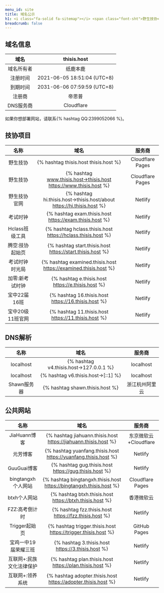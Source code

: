 ```yaml
---
menu_id: site
title: 域名公示
h1: <i class="fa-solid fa-sitemap"></i> <span class="font-sht">野生技协</span>域名使用情况（下挂站点）
breadcrumb: false
---
```


## 域名信息

|    域名    |         thisis.host         |
| :--------: | :-------------------------: |
| 域名所有者 |          纸鹿本鹿           |
|  注册时间  | 2021-06-05 18:51:04 (UTC+8) |
|  到期时间  | 2031-06-06 07:59:59 (UTC+8) |
|   注册商   |           帝思普            |
| DNS服务商  |         Cloudflare          |

如果你想部署网站，请联系{% hashtag QQ:2399052066 %}。

## <span class="font-sht">技协</span>项目

|       名称       |                                 域名                                  |      服务商      |
| :--------------: | :-------------------------------------------------------------------: | :--------------: |
|     野生技协     |                 {% hashtag thisis.host thisis.host %}                 | Cloudflare Pages |
|     野生技协     |   {% hashtag www.thisis.host→thisis.host https://www.thisis.host %}   | Cloudflare Pages |
|   野生技协官网   | {% hashtag hi.thisis.host→thisis.host/about https://hi.thisis.host %} |     Netlify      |
|     考试时钟     |        {% hashtag exam.thisis.host https://exam.thisis.host %}        |     Netlify      |
|  Hclass班级工具  |      {% hashtag hclass.thisis.host https://hclass.thisis.host %}      |     Netlify      |
| 腾空:技协起始页  |       {% hashtag start.thisis.host https://start.thisis.host %}       |     Netlify      |
|  考试时钟时光局  |    {% hashtag examined.thisis.host https://examined.thisis.host %}    |     Netlify      |
| 加零:新考试时钟  |           {% hashtag e.thisis.host https://e.thisis.host %}           |     Netlify      |
|   宝中22届16班   |          {% hashtag 16.thisis.host https://16.thisis.host %}          |     Netlify      |
| 宝中20级11班官网 |          {% hashtag 11.thisis.host https://11.thisis.host %}          |     Netlify      |

## DNS解析

|    名称     |                  域名                  |     服务商     |
| :---------: | :------------------------------------: | :------------: |
|  localhost  | {% hashtag v4.thisis.host→127.0.0.1 %} |   localhost    |
|  localhost  |   {% hashtag v6.thisis.host→[::1] %}   |   localhost    |
| Shawn服务器 |    {% hashtag shawn.thisis.host %}     | 浙江杭州阿里云 |

## 公共网站

|           名称           |                                域名                                 |        服务商         |
| :----------------------: | :-----------------------------------------------------------------: | :-------------------: |
|       JiaHuann博客       |   {% hashtag jiahuann.thisis.host https://jiahuann.thisis.host %}   | 东京微软云+Cloudflare |
|         元芳博客         |   {% hashtag yuanfang.thisis.host https://yuanfang.thisis.host %}   |        Netlify        |
|       GuuGuai博客        |        {% hashtag gug.thisis.host https://gug.thisis.host %}        |        Netlify        |
|    bingtangxh个人网站    | {% hashtag bingtangxh.thisis.host https://bingtangxh.thisis.host %} |   Cloudflare Pages    |
|       btxh个人网站       |       {% hashtag btxh.thisis.host https://btxh.thisis.host %}       |      香港微软云       |
|      FZZ:高考倒计时      |        {% hashtag fzz.thisis.host https://fzz.thisis.host %}        |        Netlify        |
|      Trigger起始页       |    {% hashtag trigger.thisis.host https://trigger.thisis.host %}    |     GitHub Pages      |
|   宝鸡一中19届荣耀三班   |          {% hashtag 3.thisis.host https://3.thisis.host %}          |        Netlify        |
| 互联网+:民族文化法律保护 |       {% hashtag plan.thisis.host https://plan.thisis.host %}       |        Netlify        |
|     互联网+:领养系统     |    {% hashtag adopter.thisis.host https://adopter.thisis.host %}    |        Netlify        |
